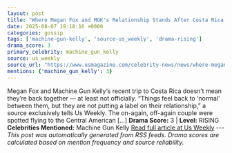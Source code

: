 ```yaml
---
layout: post
title: "Where Megan Fox and MGK's Relationship Stands After Costa Rica Trip"
date: 2025-08-07 19:18:16 +0000
categories: gossip
tags: ['machine-gun-kelly', 'source-us_weekly', 'drama-rising']
drama_score: 3
primary_celebrity: machine_gun_kelly
source: us_weekly
source_url: "https://www.usmagazine.com/celebrity-news/news/where-megan-fox-mgk-stand-after-costa-rica-trip-excl/"
mentions: {'machine_gun_kelly': 3}
---
```


Megan Fox and Machine Gun Kelly‘s recent trip to Costa Rica doesn’t mean they’re back together — at least not officially. “Things feel back to ‘normal’ between them, but they are not putting a label on their relationship,” a source exclusively tells Us Weekly. The on-again, off-again couple were spotted flying to the Central American […] **Drama Score:** 3 | **Level:** RISING **Celebrities Mentioned:** Machine Gun Kelly [Read full article at Us Weekly](https://www.usmagazine.com/celebrity-news/news/where-megan-fox-mgk-stand-after-costa-rica-trip-excl/) --- *This post was automatically generated from RSS feeds. Drama scores are calculated based on mention frequency and source reliability.*